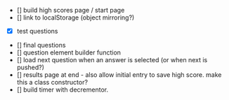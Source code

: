 - [] build high scores page / start page
- [] link to localStorage (object mirroring?)
- [x] test questions
- [] final questions
- [] question element builder function
- [] load next question when an answer is selected (or when next is pushed?)
- [] results page at end - also allow initial entry to save high score. make this a class constructor?
- [] build timer with decrementor.
